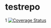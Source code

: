 # testrepo
1
[![Coverage Status](https://coveralls.io/repos/github/sloops77/testrepo/badge.svg?branch=master)](https://coveralls.io/github/sloops77/testrepo?branch=master)
